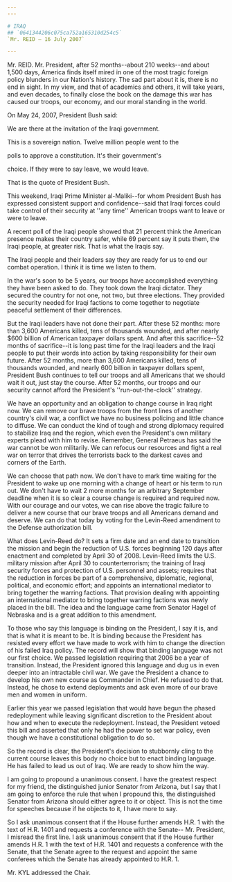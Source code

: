 ```yaml
---
---

# IRAQ
## `0641344206c075ca752a165310d254c5`
`Mr. REID — 16 July 2007`

---
```



Mr. REID. Mr. President, after 52 months--about 210 weeks--and about 
1,500 days, America finds itself mired in one of the most tragic 
foreign policy blunders in our Nation's history. The sad part about it 
is, there is no end in sight. In my view, and that of academics and 
others, it will take years, and even decades, to finally close the book 
on the damage this war has caused our troops, our economy, and our 
moral standing in the world.

On May 24, 2007, President Bush said:




 We are there at the invitation of the Iraqi government. 


 This is a sovereign nation. Twelve million people went to the 


 polls to approve a constitution. It's their government's 


 choice. If they were to say leave, we would leave.


That is the quote of President Bush.

This weekend, Iraqi Prime Minister al-Maliki--for whom President Bush 
has expressed consistent support and confidence--said that Iraqi forces 
could take control of their security at ''any time'' American troops 
want to leave or were to leave.

A recent poll of the Iraqi people showed that 21 percent think the 
American presence makes their country safer, while 69 percent say it 
puts them, the Iraqi people, at greater risk. That is what the Iraqis 
say.

The Iraqi people and their leaders say they are ready for us to end 
our combat operation. I think it is time we listen to them.

In the war's soon to be 5 years, our troops have accomplished 
everything they have been asked to do. They took down the Iraqi 
dictator. They secured the country for not one, not two, but three 
elections. They provided the security needed for Iraqi factions to come 
together to negotiate peaceful settlement of their differences.

But the Iraqi leaders have not done their part. After these 52 
months: more than 3,600 Americans killed, tens of thousands wounded, 
and after nearly $600 billion of American taxpayer dollars spent. And 
after this sacrifice--52 months of sacrifice--it is long past time for 
the Iraqi leaders and the Iraqi people to put their words into action 
by taking responsibility for their own future. After 52 months, more 
than 3,600 Americans killed, tens of thousands wounded, and nearly 600 
billion in taxpayer dollars spent, President Bush continues to tell our 
troops and all Americans that we should wait it out, just stay the 
course. After 52 months, our troops and our security cannot afford the 
President's ''run-out-the-clock'' strategy.


We have an opportunity and an obligation to change course in Iraq 
right now. We can remove our brave troops from the front lines of 
another country's civil war, a conflict we have no business policing 
and little chance to diffuse. We can conduct the kind of tough and 
strong diplomacy required to stabilize Iraq and the region, which even 
the President's own military experts plead with him to revise. 
Remember, General Petraeus has said the war cannot be won militarily. 
We can refocus our resources and fight a real war on terror that drives 
the terrorists back to the darkest caves and corners of the Earth.

We can choose that path now. We don't have to mark time waiting for 
the President to wake up one morning with a change of heart or his term 
to run out. We don't have to wait 2 more months for an arbitrary 
September deadline when it is so clear a course change is required and 
required now. With our courage and our votes, we can rise above the 
tragic failure to deliver a new course that our brave troops and all 
Americans demand and deserve. We can do that today by voting for the 
Levin-Reed amendment to the Defense authorization bill.

What does Levin-Reed do? It sets a firm date and an end date to 
transition the mission and begin the reduction of U.S. forces beginning 
120 days after enactment and completed by April 30 of 2008. Levin-Reed 
limits the U.S. military mission after April 30 to counterterrorism; 
the training of Iraqi security forces and protection of U.S. personnel 
and assets; requires that the reduction in forces be part of a 
comprehensive, diplomatic, regional, political, and economic effort; 
and appoints an international mediator to bring together the warring 
factions. That provision dealing with appointing an international 
mediator to bring together warring factions was newly placed in the 
bill. The idea and the language came from Senator Hagel of Nebraska and 
is a great addition to this amendment.

To those who say this language is binding on the President, I say it 
is, and that is what it is meant to be. It is binding because the 
President has resisted every effort we have made to work with him to 
change the direction of his failed Iraq policy. The record will show 
that binding language was not our first choice. We passed legislation 
requiring that 2006 be a year of transition. Instead, the President 
ignored this language and dug us in even deeper into an intractable 
civil war. We gave the President a chance to develop his own new course 
as Commander in Chief. He refused to do that. Instead, he chose to 
extend deployments and ask even more of our brave men and women in 
uniform.

Earlier this year we passed legislation that would have begun the 
phased redeployment while leaving significant discretion to the 
President about how and when to execute the redeployment. Instead, the 
President vetoed this bill and asserted that only he had the power to 
set war policy, even though we have a constitutional obligation to do 
so.

So the record is clear, the President's decision to stubbornly cling 
to the current course leaves this body no choice but to enact binding 
language. He has failed to lead us out of Iraq. We are ready to show 
him the way.

I am going to propound a unanimous consent. I have the greatest 
respect for my friend, the distinguished junior Senator from Arizona, 
but I say that I am going to enforce the rule that when I propound 
this, the distinguished Senator from Arizona should either agree to it 
or object. This is not the time for speeches because if he objects to 
it, I have more to say.

So I ask unanimous consent that if the House further amends H.R. 1 
with the text of H.R. 1401 and requests a conference with the Senate--
Mr. President, I misread the first line. I ask unanimous consent that 
if the House further amends H.R. 1 with the text of H.R. 1401 and 
requests a conference with the Senate, that the Senate agree to the 
request and appoint the same conferees which the Senate has already 
appointed to H.R. 1.

Mr. KYL addressed the Chair.